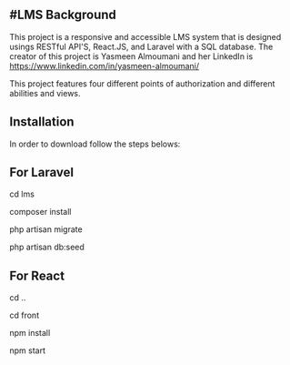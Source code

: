 #LMS
Background
----------------------
This project is a responsive and accessible LMS system that is designed usings RESTful API'S, React.JS, and Laravel with a SQL database. 
The creator of this project is Yasmeen Almoumani and her LinkedIn is https://www.linkedin.com/in/yasmeen-almoumani/ 

This project features four different points of authorization and different abilities and views.

Installation
-----------------------
In order to download follow the steps belows:


For Laravel
-

cd lms

composer install

php artisan migrate

php artisan db:seed

For React
-

cd ..

cd front 

npm install 

npm start

